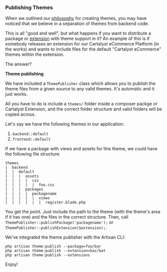 ### Publishing Themes

When we outlined our [philosophy](/themes-2/introduction/philosophy) for creating themes, you may have noticed that we believe in a separation of themes from backend code.

This is all "good and well", but what happens if you want to distribute a package or [extension](http://cartalyst.com/arsenal) with theme support in it? An example of this is if somebody releases an extension for our Cartalyst eCommerce Platform (in the works) and wants to include files for the default "Cartalyst eCommerce" themes within the extension.

The answer?

**Theme publishing**.

We have included a `ThemePublisher` class which allows you to publish the theme files from a given source to any valid themes. It's automatic and it just works.

All you have to do is include a `themes/` folder inside a composer packge or Cartalyst Extension, and the correct folder structure and valid folders will be copied across.

Let's say we have the following themes in our application:

1. `backend::default`
2. `frontend::default`

If we have a package with views and assets for this theme, we could have the following file structure:

	themes
	|  backend
	|  |  default
	|  |  |  assets
	|  |  |  |  css
	|  |  |  |  |  foo.css
	|  |  |  packages
	|  |  |  |  packagename
	|  |  |  |  |  views
	|  |  |  |  |  |  register.blade.php

You get the point. Just include the path to the theme (with the theme's area if it has one) and the files in the correct structure. Then, call `ThemePublisher::publishPackage('packagename');` or `ThemePublisher::publishExtension($extension);`.

We've integrated the theme publisher with the Artisan CLI:

	php artisan theme:publish --package=foo/bar
	php artisan theme:publish --extension=baz/bat
	php artisan theme:publish --extensions

Enjoy!